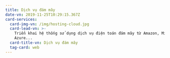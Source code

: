 ```yaml
---
title: Dịch vụ đám mây
date-vn: 2019-11-25T10:29:15.367Z
card-services:
  card-img-vn: /img/hosting-cloud.jpg
  card-lead-vn: >-
    Triển khai hệ thống sử dụng dịch vụ điện toán đám mây từ Amazon, Microsoft
    Azure...
  card-title-vn: Dịch vụ đám mây
  tag-card: web
---
```


